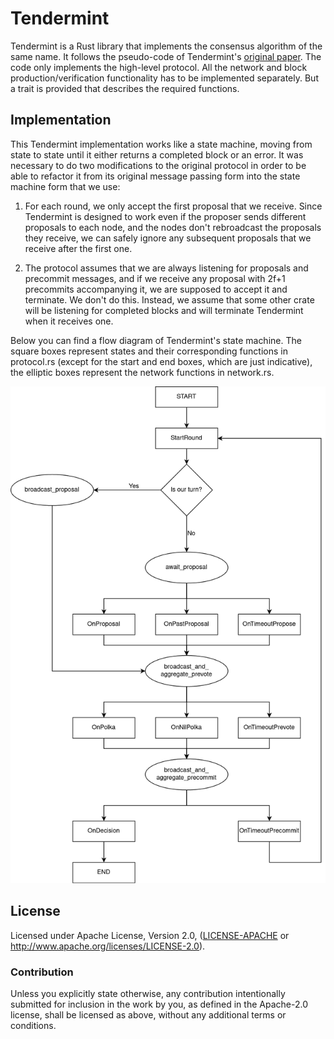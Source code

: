 # Tendermint

Tendermint is a Rust library that implements the consensus algorithm of the same name. It follows the pseudo-code of
Tendermint's [original paper](https://arxiv.org/abs/1807.04938v3). The code only implements the high-level protocol.
All the network and block production/verification functionality has to be implemented separately. But a trait is
provided that describes the required functions.

## Implementation

This Tendermint implementation works like a state machine, moving from state to state until it either returns a
completed block or an error. It was necessary to do two modifications to the original protocol in order to be able to
refactor it from its original message passing form into the state machine form that we use:

1. For each round, we only accept the first proposal that we receive. Since Tendermint is designed to work even if the
proposer sends different proposals to each node, and the nodes don't rebroadcast the proposals they receive, we can
safely ignore any subsequent proposals that we receive after the first one.

2. The protocol assumes that we are always listening for proposals and precommit messages, and if we receive any
proposal with 2f+1 precommits accompanying it, we are supposed to accept it and terminate. We don't do this. Instead, we
assume that some other crate will be listening for completed blocks and will terminate Tendermint when it receives one.

Below you can find a flow diagram of Tendermint's state machine. The square boxes represent states and their
corresponding functions in protocol.rs (except for the start and end boxes, which are just indicative), the elliptic
boxes represent the network functions in network.rs.

![Tendermint flow diagram](tendermint.png)

## License

Licensed under Apache License, Version 2.0, ([LICENSE-APACHE](LICENSE-APACHE) or http://www.apache.org/licenses/LICENSE-2.0).

### Contribution

Unless you explicitly state otherwise, any contribution intentionally
submitted for inclusion in the work by you, as defined in the Apache-2.0
license, shall be licensed as above, without any additional terms or
conditions.